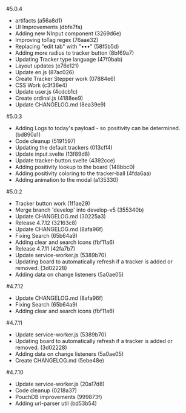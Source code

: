 #5.0.4

- artifacts (a56a8d1)
- UI Improvements (dbfe7fa)
- Adding new NInput component (3269d6e)
- Improving toTag regex (76aae32)
- Replacing "edit tab" with "•••" (58f5b5d)
- Adding more radius to tracker button (8bf69a7)
- Updating Tracker type language (47f0bab)
- Layout updates (e76e121)
- Update en.js (87ac026)
- Create Tracker Stepper work (07884e6)
- CSS Work (c3f36e4)
- Update user.js (4cdcb1c)
- Create ordinal.js (4188ee9)
- Update CHANGELOG.md (8ea39e9)

#5.0.3

- Adding Logs to today's payload - so positivity can be determined. (bd890a1)
- Code cleanup (5191597)
- Updating the default trackers (013cff4)
- Update input.svelte (13f89d8)
- Update tracker-button.svelte (4392cce)
- Adding positivity lookup to the board (148bbc0)
- Adding positivity coloring to the tracker-ball (4fda6aa)
- Adding animation to the modal (a135330)

#5.0.2

- Tracker button work (1f1ae29)
- Merge branch 'develop' into develop-v5 (355340b)
- Update CHANGELOG.md (30225a3)
- Release 4.7.12 (32163c8)
- Update CHANGELOG.md (8afa96f)
- Fixing Search (65b64a9)
- Adding clear and search icons (fbf11a6)
- Release 4.7.11 (42fa7b7)
- Update service-worker.js (5389b70)
- Updating board to automatically refresh if a tracker is added or removed. (3d02228)
- Adding data on change listeners (5a0ae05)

#4.7.12

- Update CHANGELOG.md (8afa96f)
- Fixing Search (65b64a9)
- Adding clear and search icons (fbf11a6)

#4.7.11

- Update service-worker.js (5389b70)
- Updating board to automatically refresh if a tracker is added or removed. (3d02228)
- Adding data on change listeners (5a0ae05)
- Create CHANGELOG.md (5ebe48e)

#4.7.10

- Update service-worker.js (20a17d8)
- Code cleanup (0218a37)
- PouchDB improvements (999873f)
- Adding url-parser util (bd53b54)
